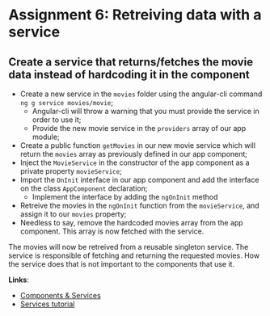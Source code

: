 Assignment 6: Retreiving data with a service
==============================================

## Create a service that returns/fetches the movie data instead of hardcoding it in the component

- Create a new service in the `movies` folder using the angular-cli command `ng g service movies/movie`;
  - Angular-cli will throw a warning that you must provide the service in order to use it;
  - Provide the new movie service in the `providers` array of our app module;
- Create a public function `getMovies` in our new movie service which will return the `movies` array as previously defined in our app component;
- Inject the `MovieService` in the constructor of the app component as a private property `movieService`;
- Import the `OnInit` interface in our app component and add the interface on the class `AppComponent` declaration;
  - Implement the interface by adding the `ngOnInit` method
- Retreive the movies in the `ngOnInit` function from the `movieService`, and assign it to our `movies` property;
- Needless to say, remove the hardcoded movies array from the app component. This array is now fetched with the service.

The movies will now be retreived from a reusable singleton service. The service is responsible of fetching and returning the requested movies.
How the service does that is not important to the components that use it.

**Links**:
- [Components & Services](https://angular-2-training-book.rangle.io/handout/migrate/ng-metadata/components-and-services.html)
- [Services tutorial](https://angular.io/docs/ts/latest/tutorial/toh-pt4.html)